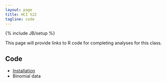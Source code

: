 ```yaml
--- 
layout: page
title: HCI 522
tagline: code
---
```

{% include JB/setup %}

This page will provide links to R code for completing analyses for this class. 

## Code

- [Installation](installation.html)
- Binomial data

